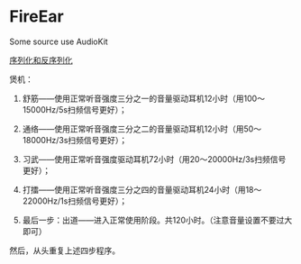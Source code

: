 # FireEar
Some source use AudioKit


[序列化和反序列化](https://blog.csdn.net/CJQ316210/article/details/51833555) 


煲机：


1. 舒筋——使用正常听音强度三分之一的音量驱动耳机12小时（用100～15000Hz/5s扫频信号更好）；
2. 通络——使用正常听音强度三分之二的音量驱动耳机12小时（用50～18000Hz/3s扫频信号更好）；
3. 习武——使用正常听音强度驱动耳机72小时（用20～20000Hz/3s扫频信号更好）；
4. 打擂——使用正常听音强度三分之四的音量驱动耳机24小时（用18～22000Hz/1s扫频信号更好）；

5. 最后一步：出道——进入正常使用阶段。共120小时。（注意音量设置不要过大即可）

然后，从头重复上述四步程序。

